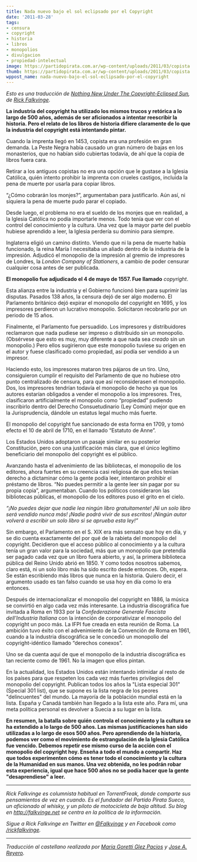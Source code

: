 ```yaml
---
title: Nada nuevo bajo el sol eclipsado por el Copyright
date: '2011-03-28'
tags:
- censura
- copyright
- historia
- libros
- monopolios
- divulgacion
- propiedad-intelectual
image: https://partidopirata.com.ar/wp-content/uploads/2011/03/copista.jpg
thumb: https://partidopirata.com.ar/wp-content/uploads/2011/03/copista.jpg
wppost_name: nada-nuevo-bajo-el-sol-eclipsado-por-el-copyright
---
```


<p><i>Esto es una traducción de <a href="http://torrentfreak.com/nothing-new-under-the-copyright-eclipsed-sun-110218/">Nothing New Under The Copyright-Eclipsed Sun</a>, de <a href="http://falkvinge.net/">Rick Falkvinge</a></i>. </p>
<p><strong>La industria del copyright ha utilizado los mismos trucos y retórica a lo largo de 500 años, además de ser aficionados a intentar reescribir la historia. Pero el relato de los libros de historia difiere claramente de lo que la industria del copyright está intentando pintar.</strong></p>
<p>Cuando la imprenta llegó en 1453, copista era una profesión en gran demanda. La Peste Negra había causado un gran número de bajas en los monasterios, que no habían sido cubiertas todavía, de ahí que la copia de libros fuera cara.</p>
<p>Retirar a los antiguos copistas no era una opción que le gustase a la Iglesia Católica, quién intento prohibir la imprenta con crueles castigos, incluida la pena de muerte por usarla para copiar libros.</p>

<p>“¿Cómo cobrarán los monjes?”, argumentaban para justificarlo. Aún así, ni siquiera la pena de muerte pudo parar el copiado.</p>
<p>Desde luego, el problema no era el sueldo de los monjes que en realidad, a la Iglesia Católica no podía importarle menos. Todo tenía que ver con el control del conocimiento y la cultura. Una vez que la mayor parte del pueblo hubiese aprendido a leer, la Iglesia perdería su dominio para siempre.</p>
<p>Inglaterra eligió un camino distinto. Viendo que ni la pena de muerte había funcionado, la reina María I necesitaba un aliado dentro de la industria de la impresión. Adjudicó el monopolio de la impresión al gremio de impresores de Londres, la <i>London Company of Stationers</i>, a cambio de poder censurar cualquier cosa antes de ser publicada.</p>
<p><strong>El monopolio fue adjudicado el 4 de mayo de 1557. Fue llamado</strong> <i>copyright</i>.</p>
<p>Esta alianza entre la industria y el Gobierno funcionó bien para suprimir las disputas. Pasados 138 años, la censura dejó de ser algo moderno. El Parlamento británico dejó expirar el monopolio del copyright en 1695, y los impresores perdieron un lucrativo monopolio. Solicitaron  recobrarlo por un periodo de 15 años.</p>
<p>Finalmente, el Parlamento fue persuadido. Los impresores y distribuidores reclamaron que nada  pudiese ser impreso o distribuido sin un monopolio. (Obsérvese que esto es muy, muy diferente a que nada sea <i>creado</i> sin un monopolio.) Pero ellos  sugirieron que  este monopolio tuviese su origen en el autor y fuese clasificado como propiedad, así podía ser vendido a un impresor.</p>

<p>Haciendo esto, los impresores mataron tres pájaros de un tiro. Uno, consiguieron cumplir el requisito del Parlamento de que no hubiese otro punto centralizado de censura, para que así reconsiderasen el monopolio. Dos, los impresores tendrían todavía el monopolio de hecho ya que los  autores estarían obligados a vender el monopolio a los impresores. Tres, clasificaron artificialmente el monopolio como “propiedad” pudiendo inscribirlo dentro del Derecho Consuetudinario (Ley Común) mejor que en la Jurisprudencia, dándole un estatus legal mucho más fuerte.</p>
<p>El monopolio del copyright fue sancionado de esta forma en 1709, y tomó efecto el 10 de abril de 1710, en el llamado “Estatuto de Anne”.</p>
<p>Los Estados Unidos adoptaron un pasaje similar en su posterior Constitución, pero con una justificación más clara, que el único legítimo beneficiario del monopolio del copyright es el público.</p>
<p>Avanzando hasta el advenimiento de las bibliotecas, el monopolio de los editores, ahora fuertes en su creencia casi religiosa de que ellos tenían derecho a dictaminar cómo la gente podía leer, intentaron prohibir el préstamo de libros. “No puedes permitir a la gente leer sin pagar por su propia copia”, argumentaban. Cuando los políticos consideraron las bibliotecas públicas, el monopolio de los editores puso el grito en el cielo.</p>
<p><i>“¡No puedes dejar que nadie lea ningún libro gratuitamente! ¡Ni un solo libro será vendido nunca más! ¡Nadie podrá vivir de sus escritos! ¡Ningún autor volverá a escribir un solo libro si se aprueba esta ley!”</i></p>
<p>Sin embargo, el Parlamento en el S. XIX era más sensato que hoy en día, y se dio cuenta exactamente del por qué de la rabieta del monopolio del copyright. Decidieron que el acceso público al conocimiento y a la cultura tenía un gran valor para la sociedad, más que un monopolio que pretendía ser pagado cada vez que un libro fuera abierto, y así, la primera biblioteca pública del Reino Unido abrió en 1850. Y como todos nosotros sabemos, claro está, ni un solo libro más ha sido escrito desde entonces. Oh, espera. Se están escribiendo más libros que nunca en la historia. Quiero decir, el argumento usado es tan falso cuando se usa hoy en día como lo era entonces.</p>
<p>Después de internacionalizar el monopolio del copyright en 1886, la música se convirtió en algo cada vez más interesante. La industria discográfica fue invitada a Roma en 1933 por la <i>Confederazione Generale Fascista dell'Industria Italiana</i> con la intención de corporativizar el monopolio del copyright un poco más. La IFPI fue creada en esta reunión de Roma. La ambición tuvo éxito con el advenimiento de la Convención de Roma en 1961, cuando a la industria discográfica se le concedió un monopolio del copyright-idéntico llamado “derechos conexos”.</p>

<p>Uno se da cuenta aquí de que el monopolio de la industria discográfica es tan reciente como de 1961. No la imagen que ellos pintan.</p>
<p>En la actualidad, los Estados Unidos están intentando intimidar al resto de los países para que respeten los cada vez más fuertes privilegios del monopolio del copyright. Publican todos los años la "Lista especial 301" (Special 301 list), que se supone es la lista negra de los peores "delincuentes" del mundo. La mayoría de la población mundial está en la lista. España y Canadá también han llegado a la lista este año. Para mí, una meta política personal es devolver a Suecia a su lugar en la lista.</p>
<p><strong>En resumen, la batalla sobre quién controla el conocimiento y la cultura se ha extendido a lo largo de 500 años. Las mismas justificaciones han sido utilizadas a lo largo de esos 500 años. Pero aprendiendo de la historia, podemos ver como el movimiento de estrangulación de la Iglesia Católica fue vencido. Debemos repetir ese mismo curso de la acción con el monopolio del copyright hoy. Enseña a todo el mundo a compartir. Haz que todos experimenten cómo es tener todo el conocimiento y la cultura de la Humanidad en sus manos. Una vez obtenida, no les podrán robar esta experiencia, igual que hace 500 años no se podía hacer que la gente "desaprendiese" a leer.</strong></p>
<hr />
<p><i>Rick Falkvinge es columnista habitual en TorrentFreak, donde comparte sus pensamientos de vez en cuando. Es el fundador del Partido Pirata Sueco, un aficionado al whisky, y un piloto de motocicleta de baja altitud. Su blog en <a href="http://falkvinge.net">http://falkvinge.net</a> se centra en la política de la información.</i></p>
<p><i>Sigue a Rick Falkvinge en Twitter en <a href="http://twitter.com/#!/Falkvinge">@Falkvinge</a> y en Facebook  como  <a href="http://www.facebook.com/rickfalkvinge">/rickfalkvinge</a>.</i></p>

<hr />
<p><i>Traducción al castellano realizada por <a href="http://www.marigori.com">María Goretti Glez Pacios</a> y <a href="http://reyero.net">Jose A. Reyero</a>.</i></p>
